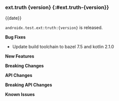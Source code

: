 ### ext.truth {version} {:#ext.truth-{version}}

{{date}}

`androidx.test.ext:truth:{version}` is released.

**Bug Fixes**

* Update build toolchain to bazel 7.5 and kotlin 2.1.0

**New Features**

**Breaking Changes**

**API Changes**

**Breaking API Changes**

**Known Issues**
